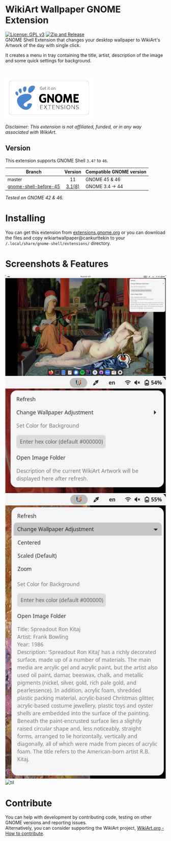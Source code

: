 # WikiArt Wallpaper GNOME Extension
 [![License: GPL v3](https://img.shields.io/badge/License-GPLv3-blue.svg)](https://www.gnu.org/licenses/gpl-3.0) [![Zip and Release](https://github.com/cankurttekin/WikiArt-Wallpaper-Gnome/actions/workflows/zip-release.yml/badge.svg)](https://github.com/cankurttekin/WikiArt-Wallpaper-Gnome/actions/workflows/zip-release.yml)
  <br>
 GNOME Shell Extension that changes your desktop wallpaper to WikiArt's Artwork of the day with single click.
 
It creates a menu in tray containing the title, artist, description of the image and some quick settings for background.

<br>

[<img src="/resources/get_it_on_gnome_extensions.png" height="128">](https://extensions.gnome.org/extension/7071/wikiart-wallpaper/)

_Disclaimer: This extension is not affiliated, funded, or in any way associated with WikiArt._

## Version

This extension supports GNOME Shell `3.4?` to `46`.

|Branch                   |Version|Compatible GNOME version|
|-------------------------|:-----:|------------------------|
| master                  |    11  | GNOME 45 & 46          |
| [gnome-shell-before-45](https://github.com/cankurttekin/WikiArt-Wallpaper-Gnome/tree/gnome-shell-before-45)   |    [3.1(8)](https://github.com/cankurttekin/WikiArt-Wallpaper-Gnome/releases/tag/3.1)  | GNOME 3.4 -> 44        |

_Tested on GNOME 42 & 46._

# Installing
You can get this extension from [extensions.gnome.org](https://extensions.gnome.org/extension/7071/wikiart-wallpaper/) or you can download the files and copy wikiartwallpaper@cankurttekin to your `/.local/share/gnome-shell/extensions/` directory.

# Screenshots & Features
![Screenshot_1](/screenshots/screenshot.png)
<br>
![Screenshot_1](/screenshots/menu.png)
<br>
![Screenshot_1](/screenshots/refreshed.png)
<br>
![til](/wikiart-extension-demo.gif)

# Contribute
You can help with development by contributing code, testing on other GNOME versions and reporting issues.<br>
Alternatively, you can consider supporting the WikiArt project, [WikiArt.org - How to contribute](https://www.wikiart.org/en/how-to-contribute).
